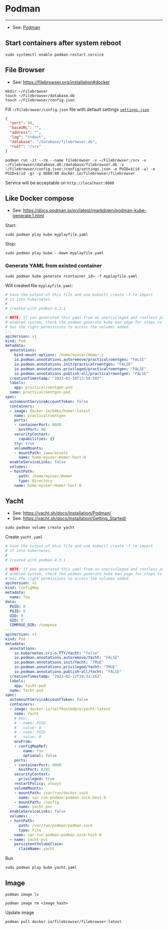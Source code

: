 # Podman

----

- See: [Podman](https://podman.io/)



## Start containers after system reboot

```shell
sudo systemctl enable podman-restart.service
```



## File Browser

- See: https://filebrowser.org/installation#docker

```shell
mkdir ~/Filebrowser
touch ~/Filebrowser/database.db
touch ~/Filebrowser/config.json
```

Fill `~/Filebrowser/config.json` file with default settings [`settings.json`](https://github.com/filebrowser/filebrowser/blob/master/docker/root/defaults/settings.json)
```json
{
  "port": 80,
  "baseURL": "",
  "address": "",
  "log": "stdout",
  "database": "/database/filebrowser.db",
  "root": "/srv"
}
```

```shell
podman run -it --rm --name filebrowser -v ~/Filebrowser:/srv -v ~/Filebrowser/database.db:/database/filebrowser.db -v ~/Filebrowser/config.json:/config/settings.json -e PUID=$(id -u) -e PGID=$(id -g) -p 8080:80 docker.io/filebrowser/filebrowser
```

Service will be acceptable on `http://localhost:8080`



## Like Docker compose

- See: https://docs.podman.io/en/latest/markdown/podman-kube-generate.1.html

Start:
```shell
sudo podman play kube myplayfile.yaml
```

Stop:
```shell
sudo podman play kube --down myplayfile.yaml
```

### Generate YAML from existed container

```shell
sudo podman kube generate <container_id> -f myplayfile.yaml
```

Will created file `myplayfile.yaml`:
```yaml
# Save the output of this file and use kubectl create -f to import
# it into Kubernetes.
#
# Created with podman-4.3.1

# NOTE: If you generated this yaml from an unprivileged and rootless podman container on an SELinux
# enabled system, check the podman generate kube man page for steps to follow to ensure that your pod/container
# has the right permissions to access the volumes added.
---
apiVersion: v1
kind: Pod
metadata:
  annotations:
    bind-mount-options: /home/myuser/Homer:z
    io.podman.annotations.autoremove/practicalroentgen: "FALSE"
    io.podman.annotations.init/practicalroentgen: "FALSE"
    io.podman.annotations.privileged/practicalroentgen: "FALSE"
    io.podman.annotations.publish-all/practicalroentgen: "FALSE"
  creationTimestamp: "2023-02-10T13:59:50Z"
  labels:
    app: practicalroentgen-pod
  name: practicalroentgen-pod
spec:
  automountServiceAccountToken: false
  containers:
  - image: docker.io/b4bz/homer:latest
    name: practicalroentgen
    ports:
    - containerPort: 8080
      hostPort: 80
    securityContext:
      capabilities: {}
    tty: true
    volumeMounts:
    - mountPath: /www/assets
      name: home-myuser-Homer-host-0
  enableServiceLinks: false
  volumes:
  - hostPath:
      path: /home/myuser/Homer
      type: Directory
    name: home-myuser-Homer-host-0
```



## Yacht

- See: https://yacht.sh/docs/Installation/Podman/
- See: https://yacht.sh/docs/Installation/Getting_Started/

```shell
sudo podman volume create yacht
```

Create `yacht.yaml`
```yaml
# Save the output of this file and use kubectl create -f to import
# it into Kubernetes.
#
# Created with podman-4.3.1

# NOTE: If you generated this yaml from an unprivileged and rootless podman container on an SELinux
# enabled system, check the podman generate kube man page for steps to follow to ensure that your pod/container
# has the right permissions to access the volumes added.
apiVersion: v1
kind: ConfigMap
metadata:
  name: foo
data:
  PUID: 0
  PGID: 0
  UID: 0
  GID: 0
  COMPOSE_DIR: /compose
---
apiVersion: v1
kind: Pod
metadata:
  annotations:
    io.kubernetes.cri-o.TTY/Yacht: "false"
    io.podman.annotations.autoremove/Yacht: "FALSE"
    io.podman.annotations.init/Yacht: "TRUE"
    io.podman.annotations.privileged/Yacht: "TRUE"
    io.podman.annotations.publish-all/Yacht: "FALSE"
  creationTimestamp: "2023-02-12T18:31:16Z"
  labels:
    app: Yacht-pod
  name: Yacht-pod
spec:
  automountServiceAccountToken: false
  containers:
  - image: docker.io/selfhostedpro/yacht:latest
    name: Yacht
    # env:
    # - name: PUID
    #   value: 0
    # - name: PGID
    #   value: 0
    envFrom:
    - configMapRef:
        name: foo
        optional: false
    ports:
    - containerPort: 8000
      hostPort: 8282
    securityContext:
      privileged: true
    restartPolicy: always
    volumeMounts:
    - mountPath: /var/run/docker.sock
      name: var-run-podman-podman.sock-host-0
    - mountPath: /config
      name: yacht-pvc
  enableServiceLinks: false
  volumes:
  - hostPath:
      path: /var/run/podman/podman.sock
      type: File
    name: var-run-podman-podman.sock-host-0
  - name: yacht-pvc
    persistentVolumeClaim:
      claimName: yacht
```

Run
```shell
sudo podman play kube yacht.yaml
```


## Image

```shell
podman image ls
```

```shell
podman image rm <image_hash>
```

Update image
```shell
podman pull docker.io/filebrowser/filebrowser:latest
```
